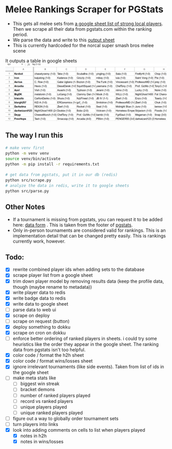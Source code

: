 # Melee Rankings Scraper for PGStats

- This gets all melee sets from [a google sheet list of strong local players](https://docs.google.com/spreadsheets/d/1EQmk2ElCjlC6LiYrmqBcjxpAHL49PTgJRuOwcY1MlPY/edit#gid=0). Then we scrape all their data from pgstats.com within the ranking period.
- We parse the data and write to this [output sheet](https://docs.google.com/spreadsheets/d/1-rj-k-gLWUize_fYmlGVH0zFkBLa14U6nMMonNEkraE/edit#gid=715852685)
- This is currently hardcoded for the norcal super smash bros melee scene

It outputs a table in google sheets![](./img/2023-06-19-00-43-58.png)

## The way I run this

```sh
# make venv first
python -m venv venv
source venv/bin/activate
python -m pip install -r requirements.txt

# get data from pgstats, put it in our db (redis)
python src/scrape.py
# analyze the data in redis, write it to google sheets
python src/parse.py
```

## Other Notes

- If a tournament is missing from pgstats, you can request it to be added here: [data form](https://docs.google.com/forms/d/e/1FAIpQLScKXIoIBxnh0NmYtxto5_kkkuJybI9-Ipss2e-RdX4Bx2GHkg/viewform?usp=sf_link) . This is taken from the footer of [pgstats](https://pgstats.com).
- Only in-person tournaments are considered valid for rankings. This is an implementation detail that can be changed pretty easily. This is rankings currently work, however.

## Todo:

- [x] rewrite combined player ids when adding sets to the database
- [x] scrape player list from a google sheet
- [x] trim down player model by removing results data (keep the profile data, though (maybe rename to metadata))
- [x] write player data to redis
- [x] write badge data to redis
- [x] write data to google sheet
- [ ] parse data to web ui
- [x] scrape on deploy
- [ ] scrape on request (button)
- [x] deploy something to dokku
- [x] scrape on cron on dokku
- [ ] enforce better ordering of ranked players in sheets. i could try some heuristics like the order they appear in the google sheet. The ranking data from pgstats isn't too helpful.
- [x] color code / format the h2h sheet
- [x] color code / format wins/losses sheet
- [x] ignore irrelevant tournaments (like side events). Taken from list of ids in the google sheet
- [ ] make meta stats like
  - [ ] biggest win streak
  - [ ] bracket demons
  - [ ] number of ranked players played
  - [ ] record vs ranked players
  - [ ] unique players played
  - [ ] unique ranked players played
- [ ] figure out a way to globally order tournament sets
- [ ] turn players into links
- [x] look into adding comments on cells to list when players played
  - [x] notes in h2h
  - [x] notes in wins/losses
